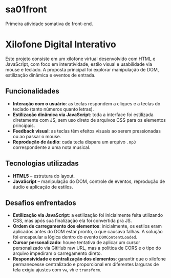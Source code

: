 # sa01front
Primeira atividade somativa de front-end.

# Xilofone Digital Interativo

Este projeto consiste em um xilofone virtual desenvolvido com HTML e JavaScript, com foco em interatividade, estilo visual e usabilidade via mouse e teclado. A proposta principal foi explorar manipulação de DOM, estilização dinâmica e eventos de entrada.

## Funcionalidades

- **Interação com o usuário**: as teclas respondem a cliques e a teclas do teclado (tanto números quanto letras).
- **Estilização dinâmica via JavaScript**: toda a interface foi estilizada diretamente com JS, sem uso direto de arquivos CSS para os elementos principais.
- **Feedback visual**: as teclas têm efeitos visuais ao serem pressionadas ou ao passar o mouse.
- **Reprodução de áudio**: cada tecla dispara um arquivo `.mp3` correspondente a uma nota musical.

## Tecnologias utilizadas

- **HTML5** – estrutura do layout.
- **JavaScript** – manipulação do DOM, controle de eventos, reprodução de áudio e aplicação de estilos.

## Desafios enfrentados

- **Estilização via JavaScript**: a estilização foi inicialmente feita utilizando CSS, mas após sua finalização ela foi convertida pra JS. 
- **Ordem de carregamento dos elementos**: inicialmente, os estilos eram aplicados antes do DOM estar pronto, o que causava falhas. A solução foi encapsular a lógica dentro do evento `DOMContentLoaded`.
- **Cursor personalizado**: houve tentativa de aplicar um cursor personalizado via GitHub raw URL, mas a política de CORS e o tipo do arquivo impediram o carregamento direto.
- **Responsividade e centralização dos elementos**: garantir que o xilofone permanecesse centralizado e proporcional em diferentes larguras de tela exigiu ajustes com `vw`, `vh` e `transform`.
